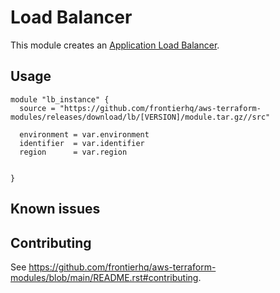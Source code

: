 # Load Balancer

This module creates an [Application Load Balancer](https://registry.terraform.io/providers/hashicorp/aws/latest/docs/resources/lb).

## Usage

```hcl
module "lb_instance" {
  source = "https://github.com/frontierhq/aws-terraform-modules/releases/download/lb/[VERSION]/module.tar.gz//src"

  environment = var.environment
  identifier  = var.identifier
  region      = var.region


}
```

## Known issues

## Contributing

See <https://github.com/frontierhq/aws-terraform-modules/blob/main/README.rst#contributing>.
